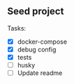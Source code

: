 ## Seed project

Tasks:

-   [x] docker-compose
-   [x] debug config
-   [x] tests
-   [ ] husky
-   [ ] Update readme
